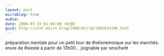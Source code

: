 ```yaml
---
layout: post
microblog: true
audio: 
date: 2008-07-19 01:00:00 +0100
guid: http://xtof.micro.blog/2008/07/19/t862614196.html
---
```

préparation mentale pour un petit tour de #véloremorque sur les marchés.  envie de #sieste à partir de 13h00... joignable par sms/twitt
